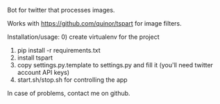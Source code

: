 Bot for twitter that processes images.

Works with https://github.com/quinor/tspart for image filters.

Installation/usage:
0)  create virtualenv for the project
1)  pip install -r requirements.txt
2)  install tspart
3)  copy settings.py.template to settings.py and fill it (you'll need twitter
    account API keys)
4)  start.sh/stop.sh for controlling the app

In case of problems, contact me on github.
